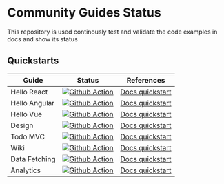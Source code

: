 # Community Guides Status
This repository is used continously test and validate the code examples in docs and show its status

## Quickstarts

| Guide         | Status | References |
|--------------|--------|--------|
| Hello React      | [![Github Action](https://github.com/teambit/community-guides-status/actions/workflows/hello-react-quickstart.yml/badge.svg)](https://github.com/teambit/community-guides-status/actions/workflows/hello-react-quickstart.yml) | [Docs quickstart](https://bit.dev/docs/quick-start/hello-world) |
| Hello Angular      | [![Github Action](https://github.com/teambit/community-guides-status/actions/workflows/hello-angular-quickstart.yml/badge.svg)](https://github.com/teambit/community-guides-status/actions/workflows/hello-angular-quickstart.yml) | [Docs quickstart](https://bit.dev/docs/quick-start/hello-world-angular) |
| Hello Vue      | [![Github Action](https://github.com/teambit/community-guides-status/actions/workflows/hello-vue-quickstart.yml/badge.svg)](https://github.com/teambit/community-guides-status/actions/workflows/hello-angular-quickstart.yml) | [Docs quickstart](https://bit.dev/docs/quick-start/hello-world-vue) |
| Design      | [![Github Action](https://github.com/teambit/community-guides-status/actions/workflows/design-quickstart.yml/badge.svg)](https://github.com/teambit/community-guides-status/actions/workflows/design-quickstart.yml) | [Docs quickstart](https://bit.dev/docs/quick-start/design) |
| Todo MVC      | [![Github Action](https://github.com/teambit/community-guides-status/actions/workflows/todo-mvc-quickstart.yml/badge.svg)](https://github.com/teambit/community-guides-status/actions/workflows/todo-mvc-quickstart.yml) | [Docs quickstart](https://bit.dev/docs/quick-start/todomvc) |
| Wiki      | [![Github Action](https://github.com/teambit/community-guides-status/actions/workflows/wiki-quickstart.yml/badge.svg)](https://github.com/teambit/community-guides-status/actions/workflows/wiki-quickstart.yml) | [Docs quickstart](https://bit.dev/docs/quick-start/wiki) |
| Data Fetching      | [![Github Action](https://github.com/teambit/community-guides-status/actions/workflows/data-fetching-quickstart.yml/badge.svg)](https://github.com/teambit/community-guides-status/actions/workflows/data-fetching-quickstart.yml) | [Docs quickstart](https://bit.dev/docs/quick-start/data-fetching) |
| Analytics      | [![Github Action](https://github.com/teambit/community-guides-status/actions/workflows/analytics-quickstart.yml/badge.svg)](https://github.com/teambit/community-guides-status/actions/workflows/analytics-quickstart.yml) | [Docs quickstart](https://bit.dev/docs/quick-start/analytics) |
